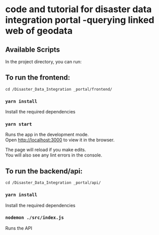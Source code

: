 # code and tutorial for disaster data integration portal -querying linked web of geodata

## Available Scripts
In the project directory, you can run:

## To run the frontend:
`cd /Disaster_Data_Integration _portal/frontend/`

### `yarn install`
Install the required dependencies

### `yarn start`
Runs the app in the development mode.<br />
Open [http://localhost:3000](http://localhost:3000) to view it in the browser.

The page will reload if you make edits.<br />
You will also see any lint errors in the console.

## To run the backend/api:
`cd /Disaster_Data_Integration _portal/api/`

### `yarn install`
Install the required dependencies

### `nodemon ./src/index.js`
Runs the API